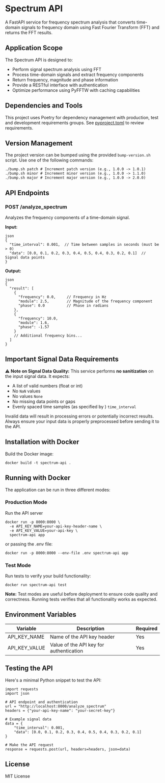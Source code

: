 # Spectrum API

A FastAPI service for frequency spectrum analysis that converts time-domain signals to frequency domain using
Fast Fourier Transform (FFT) and returns the FFT results.

## Application Scope

The Spectrum API is designed to:
- Perform signal spectrum analysis using FFT
- Process time-domain signals and extract frequency components
- Return frequency, magnitude and phase information
- Provide a RESTful interface with authentication
- Optimize performance using PyFFTW with caching capabilities

## Dependencies and Tools

This project uses Poetry for dependency management with production, test and development requirements groups.
See [pyproject.toml](pyproject.toml) to review requirements.

## Version Management

The project version can be bumped using the provided `bump-version.sh` script. Use one of the following commands:
```
./bump.sh patch # Increment patch version (e.g., 1.0.0 -> 1.0.1)
./bump.sh minor # Increment minor version (e.g., 1.0.0 -> 1.1.0)
./bump.sh major # Increment major version (e.g., 1.0.0 -> 2.0.0)
```



## API Endpoints

### POST /analyze_spectrum

Analyzes the frequency components of a time-domain signal.

**Input:**
```
json
{
  "time_interval": 0.001,  // Time between samples in seconds (must be > 0)
  "data": [0.0, 0.1, 0.2, 0.3, 0.4, 0.5, 0.4, 0.3, 0.2, 0.1]  // Signal data points
}
```
**Output:**
```
json
{
  "result": [
    {
      "frequency": 0.0,     // Frequency in Hz
      "module": 2.5,        // Magnitude of the frequency component
      "phase": 0.0          // Phase in radians
    },
    {
      "frequency": 10.0,
      "module": 1.6,
      "phase": -1.57
    }
    // Additional frequency bins...
  ]
}
```
## Important Signal Data Requirements
⚠️ **Note on Signal Data Quality:**
This service performs **no sanitization** on the input signal data. It expects:
- A list of valid numbers (float or int)
- No `NaN` values
- No values `None`
- No missing data points or gaps
- Evenly spaced time samples (as specified by ) `time_interval`

Invalid data will result in processing errors or potentially incorrect results. Always ensure your input data is properly preprocessed before sending it to the API.

## Installation with Docker
Build the Docker image:
```
docker build -t spectrum-api .
```
## Running with Docker

The application can be run in three different modes:

### Production Mode
Run the API server
```
docker run -p 8000:8000 \
  -e API_KEY_NAME=your-api-key-header-name \
  -e API_KEY_VALUE=your-api-key \
  spectrum-api app
```
or passing the .env file:
```
docker run -p 8000:8000 --env-file .env spectrum-api app
```
### Test Mode
Run tests to verify your build functionality:
```
docker run spectrum-api test
```
**Note:** Test modes are useful before deployment to ensure code quality and correctness.
Running tests verifies that all functionality works as expected.

## Environment Variables

| Variable | Description | Required |
|----------|-------------|----------|
| API_KEY_NAME | Name of the API key header | Yes |
| API_KEY_VALUE | Value of the API key for authentication | Yes |

## Testing the API

Here's a minimal Python snippet to test the API:
```
import requests
import json

# API endpoint and authentication
url = "http://localhost:8000/analyze_spectrum"
headers = {"your-api-key-name": "your-secret-key"}

# Example signal data
data = {
    "time_interval": 0.001,
    "data": [0.0, 0.1, 0.2, 0.3, 0.4, 0.5, 0.4, 0.3, 0.2, 0.1]
}

# Make the API request
response = requests.post(url, headers=headers, json=data)

```
## License

MIT License
